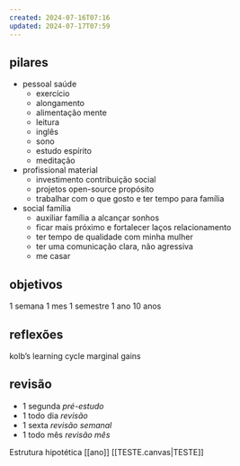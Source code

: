 ```yaml
---
created: 2024-07-16T07:16
updated: 2024-07-17T07:59
---
```

## pilares
- pessoal
	saúde
	- exercício
	- alongamento
	- alimentação
	mente
	- leitura
	- inglês
	- sono
	- estudo
	espírito
	- meditação
- profissional
	material
	- investimento
	contribuição social
	- projetos open-source
	propósito
	- trabalhar com o que gosto e ter tempo para família
- social
	família
	- auxiliar família a alcançar sonhos
	- ficar mais próximo e fortalecer laços
	relacionamento
	- ter tempo de qualidade com minha mulher
	- ter uma comunicação clara, não agressiva
	- me casar

## objetivos
1 semana
1 mes
1 semestre
1 ano
10 anos

## reflexões
kolb’s learning cycle
marginal gains

## revisão
- 1 segunda *pré-estudo*
- 1 todo dia *revisão*
- 1 sexta *revisão semanal*
- 1 todo mês *revisão mês*

Estrutura hipotética
[[ano]]
[[TESTE.canvas|TESTE]]